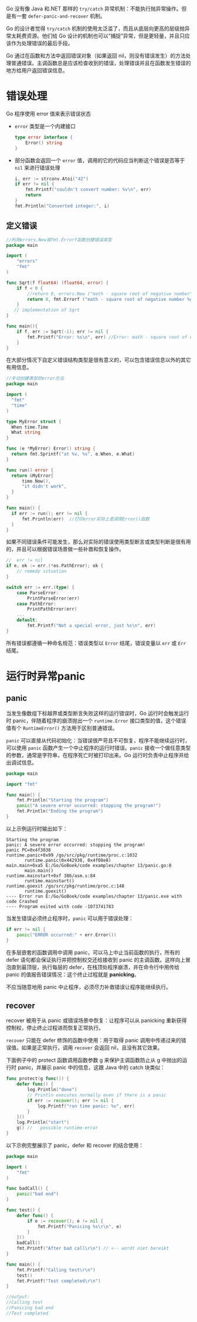 Go 没有像 Java 和.NET 那样的 `try/catch` 异常机制：不能执行抛异常操作。但是有一套 `defer-panic-and-recover` 机制。

Go 的设计者觉得 `try/catch` 机制的使用太泛滥了，而且从底层向更高的层级抛异常太耗费资源。他们给 Go 设计的机制也可以“捕捉”异常，但是更轻量，并且只应该作为处理错误的最后手段。

Go 通过在函数和方法中返回错误对象（如果返回 nil，则没有错误发生）的方法处理普通错误。主调函数总是应该检查收到的错误，处理错误并且在函数发生错误的地方给用户返回错误信息。





# 错误处理

Go 程序使用 error 值来表示错误状态

* `error` 类型是一个内建接口

  ```go
  type error interface {
      Error() string
  }
  ```

* 部分函数会返回一个 `error` 值，调用的它的代码应当判断这个错误是否等于 `nil` 来进行错误处理

  ```go
  i, err := strconv.Atoi("42")
  if err != nil {
      fmt.Printf("couldn't convert number: %v\n", err)
      return
  }
  fmt.Println("Converted integer:", i)
  ```

  
## 定义错误

```go
//利用errors.New或fmt.Errorf函数创建错误类型
package main

import (
	"errors"
	"fmt"
)

func Sqrt(f float64) (float64, error) {
	if f < 0 {
		//return 0, errors.New ("math - square root of negative number")
        return 0, fmt.Errorf ("math - square root of negative number %g", f)
	}
   // implementation of Sqrt
}

func main(){
    if f, err := Sqrt(-1); err != nil {
		fmt.Printf("Error: %s\n", err) //Error: math - square root of negative number
    }
}
```



在大部分情况下自定义错误结构类型是很有意义的，可以包含错误信息以外的其它有用信息。


  ```go
//手动创建类型的error方法
package main

import (
    "fmt"
    "time"
)

type MyError struct {
    When time.Time
    What string
}

func (e *MyError) Error() string {
    return fmt.Sprintf("at %v, %s", e.When, e.What)
}

func run() error {
    return &MyError{
        time.Now(),
        "it didn't work",
    }
}

func main() {
    if err := run(); err != nil {
        fmt.Println(err)  //打印error实际上是调用Error()函数
    }
}

  ```

  

如果不同错误条件可能发生，那么对实际的错误使用类型断言或类型判断是很有用的，并且可以根据错误场景做一些补救和恢复操作。

```go
//  err != nil
if e, ok := err.(*os.PathError); ok {
	// remedy situation
}
```

```go
switch err := err.(type) {
	case ParseError:
		PrintParseError(err)
	case PathError:
		PrintPathError(err)
	...
	default:
		fmt.Printf("Not a special error, just %s\n", err)
}
```



所有错误都遵循一种命名规范：错误类型以 `Error` 结尾，错误变量以 `err` 或 `Err` 结尾。





# 运行时异常panic

## panic

当发生像数组下标越界或类型断言失败这样的运行错误时，Go 运行时会触发运行时 panic，伴随着程序的崩溃抛出一个 `runtime.Error` 接口类型的值，这个错误值有个 `RuntimeError()` 方法用于区别普通错误。

`panic` 可以直接从代码初始化：当错误很严苛且不可恢复，程序不能继续运行时，可以使用 `panic` 函数产生一个中止程序的运行时错误。`panic` 接收一个做任意类型的参数，通常是字符串，在程序死亡时被打印出来。Go 运行时负责中止程序并给出调试信息。

```go
package main

import "fmt"

func main() {
	fmt.Println("Starting the program")
	panic("A severe error occurred: stopping the program!")
	fmt.Println("Ending the program")
}
```

以上示例运行时输出如下：

```
Starting the program
panic: A severe error occurred: stopping the program!
panic PC=0x4f3038
runtime.panic+0x99 /go/src/pkg/runtime/proc.c:1032
       runtime.panic(0x442938, 0x4f08e8)
main.main+0xa5 E:/Go/GoBoek/code examples/chapter 13/panic.go:8
       main.main()
runtime.mainstart+0xf 386/asm.s:84
       runtime.mainstart()
runtime.goexit /go/src/pkg/runtime/proc.c:148
       runtime.goexit()
---- Error run E:/Go/GoBoek/code examples/chapter 13/panic.exe with code Crashed
---- Program exited with code -1073741783
```

当发生错误必须终止程序时，`panic` 可以用于错误处理：

```go
if err != nil {
	panic("ERROR occurred:" + err.Error())
}
```



在多层嵌套的函数调用中调用 panic，可以马上中止当前函数的执行，所有的 defer 语句都会保证执行并把控制权交还给接收到 panic 的主调函数。这样向上冒泡直到最顶层，执行每层的 defer，在栈顶处程序崩溃，并在命令行中用传给 panic 的值报告错误情况：这个终止过程就是 **panicking**。

不应当随意地用 panic 中止程序，必须尽力补救错误让程序能继续执行。



## recover

recover 被用于从 panic 或错误场景中恢复：让程序可以从 panicking 重新获得控制权，停止终止过程进而恢复正常执行。

`recover` 只能在 defer 修饰的函数中使用：用于取得 panic 调用中传递过来的错误值。如果是正常执行，调用 `recover` 会返回 nil，且没有其它效果。

下面例子中的 protect 函数调用函数参数 g 来保护主调函数防止从 g 中抛出的运行时 panic，并展示 panic 中的信息，这跟 Java 中的 catch 块类似：

```go
func protect(g func()) {
	defer func() {
		log.Println("done")
		// Println executes normally even if there is a panic
		if err := recover(); err != nil {
			log.Printf("run time panic: %v", err)
		}
	}()
	log.Println("start")
	g() //   possible runtime-error
}
```

以下示例完整展示了 panic，defer 和 recover 的结合使用：

```go
package main

import (
	"fmt"
)

func badCall() {
	panic("bad end")
}

func test() {
	defer func() {
		if e := recover(); e != nil {
			fmt.Printf("Panicing %s\r\n", e)
		}
	}()
	badCall()
	fmt.Printf("After bad call\r\n") // <-- wordt niet bereikt
}

func main() {
	fmt.Printf("Calling test\r\n")
	test()
	fmt.Printf("Test completed\r\n")
}

//output:
//Calling test
//Panicing bad end
//Test completed
```

